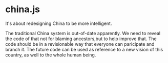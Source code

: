 china.js
========

It's about redesigning China to be more intelligent.

The traditional China system is out-of-date apparently. We need to reveal the code of that not for blaming ancestors,but to help improve that. The code should be in a revisionable way that everyone can paricipate and branch it. The future code can be used as reference to a new vision of this country, as well to the whole human being.  
